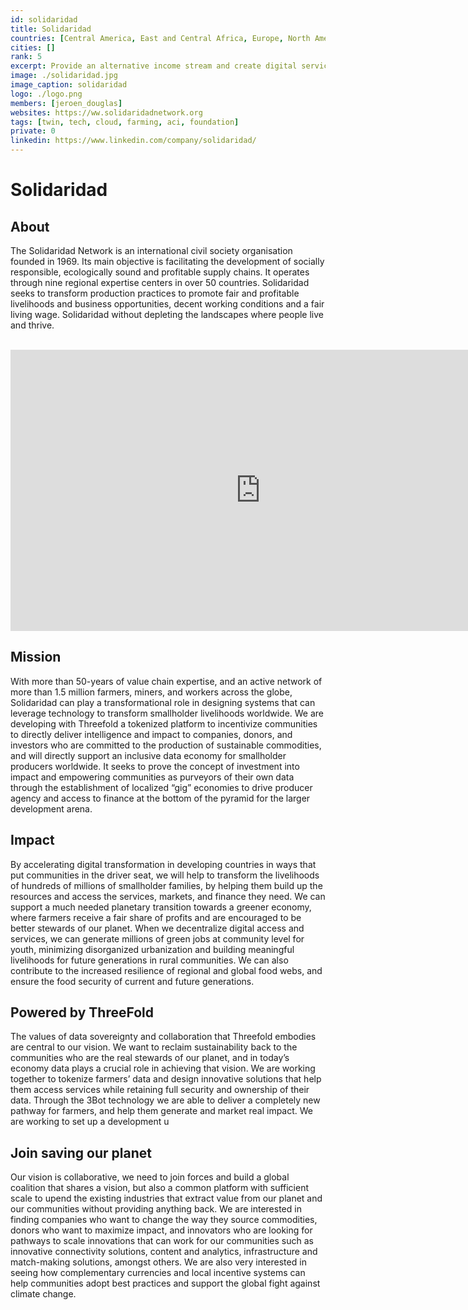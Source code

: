 ```yaml
---
id: solidaridad
title: Solidaridad
countries: [Central America, East and Central Africa, Europe, North America, Asia, South America, Southern Africa, West Africa]
cities: []
rank: 5
excerpt: Provide an alternative income stream and create digital services for farmers across the globe.
image: ./solidaridad.jpg
image_caption: solidaridad
logo: ./logo.png
members: [jeroen_douglas]
websites: https://ww.solidaridadnetwork.org
tags: [twin, tech, cloud, farming, aci, foundation]
private: 0
linkedin: https://www.linkedin.com/company/solidaridad/
---
```


# Solidaridad

## About

The Solidaridad Network is an international civil society organisation founded in 1969. Its main objective is facilitating the development of socially responsible, ecologically sound and profitable supply chains. It operates through nine regional expertise centers in over 50 countries. Solidaridad seeks to transform production practices to promote fair and profitable livelihoods and business opportunities, decent working conditions and a fair living wage. Solidaridad without depleting the landscapes where people live and thrive.

<BR>

<iframe src="https://player.vimeo.com/video/412688641" width="800" height="450" frameborder="0" allow="autoplay; fullscreen" allowfullscreen></iframe>

<BR>


## Mission

With more than 50-years of value chain expertise, and an active network of more than 1.5 million farmers, miners, and workers across the globe, Solidaridad can play a transformational role in designing systems that can leverage technology to transform smallholder livelihoods worldwide. We are developing with Threefold a tokenized platform to incentivize communities to directly deliver intelligence and impact to companies, donors, and investors who are committed to the production of sustainable commodities, and will directly support an inclusive data economy for smallholder producers worldwide. It seeks to prove the concept of investment into impact and empowering communities as purveyors of their own data through the establishment of localized “gig” economies to drive producer agency and access to finance at the bottom of the pyramid for the larger development arena. 

## Impact

By accelerating digital transformation in developing countries in ways that put communities in the driver seat, we will help to transform the livelihoods of hundreds of millions of smallholder families, by helping them build up the resources and access the services, markets, and finance they need. We can  support a much needed planetary transition towards a greener economy, where farmers receive a fair share of profits and are encouraged to be better stewards of our planet. When we decentralize digital access and services, we can generate millions of green jobs at community level for youth, minimizing disorganized urbanization and building meaningful livelihoods for future generations in rural communities. We can also contribute to the increased resilience of regional and global food webs, and ensure the food security of current and future generations.

## Powered by ThreeFold

The values of data sovereignty and collaboration that Threefold embodies are central to our vision. We want to reclaim sustainability back to the communities who are the real stewards of our planet, and in today’s economy data plays a crucial role in achieving that vision. We are working together to tokenize farmers’ data and design innovative solutions that help them access services while retaining full security and ownership of their data. Through the 3Bot technology we are able to deliver a completely new pathway for farmers, and help them generate and market real impact. We are working to set up a development u

## Join saving our planet

Our vision is collaborative, we need to join forces and build a global coalition that shares a vision, but also a common  platform with sufficient scale to upend the existing industries that extract value from our planet and our communities without providing anything back. We are interested in finding companies who want to change the way they source commodities, donors who want to maximize impact, and innovators who are looking for pathways to scale innovations that can work for our communities such as innovative connectivity solutions, content and analytics, infrastructure and match-making solutions, amongst others. We are also very interested in seeing how complementary currencies and local incentive systems can help communities adopt best practices and support the global fight against climate change.


<!-- ## TFGrid Solution

### Roadmap -->

